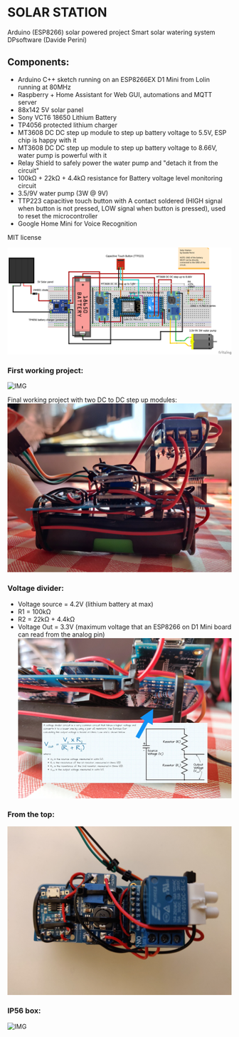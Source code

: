 # SOLAR STATION
Arduino (ESP8266) solar powered project
Smart solar watering system 
DPsoftware (Davide Perini)

## Components:
  - Arduino C++ sketch running on an ESP8266EX D1 Mini from Lolin running at 80MHz
  - Raspberry + Home Assistant for Web GUI, automations and MQTT server
  - 88x142 5V solar panel
  - Sony VCT6 18650 Lithium Battery
  - TP4056 protected lithium charger
  - MT3608 DC DC step up module to step up battery voltage to 5.5V, ESP chip is happy with it
  - MT3608 DC DC step up module to step up battery voltage to 8.66V, water pump is powerful with it
  - Relay Shield to safely power the water pump and "detach it from the circuit"
  - 100kΩ + 22kΩ + 4.4kΩ resistance for Battery voltage level monitoring circuit
  - 3.5/9V water pump (3W @ 9V)
  - TTP223 capacitive touch button with A contact soldered (HIGH signal when button is not pressed, 
    LOW signal when button is pressed), used to reset the microcontroller
  - Google Home Mini for Voice Recognition
  
MIT license

![CIRCUITS](https://github.com/sblantipodi/solar_station/blob/master/data/img/fritzing_hardware_project.png)

### First working project:
![IMG](https://github.com/sblantipodi/solar_station/blob/master/data/img/1.jpg)

Final working project with two DC to DC step up modules:
![IMG](https://github.com/sblantipodi/solar_station/blob/master/data/img/2.jpg)

### Voltage divider: 

- Voltage source = 4.2V (lithium battery at max)
- R1 = 100kΩ 
- R2 = 22kΩ + 4.4kΩ
- Voltage Out = 3.3V (maximum voltage that an ESP8266 on D1 Mini board can read from the analog pin)
![IMG](https://github.com/sblantipodi/solar_station/blob/master/data/img/3b.jpg)

### From the top:
![IMG](https://github.com/sblantipodi/solar_station/blob/master/data/img/4.jpg)

### IP56 box:
![IMG](https://github.com/sblantipodi/solar_station/blob/master/data/img/5.jpg)
